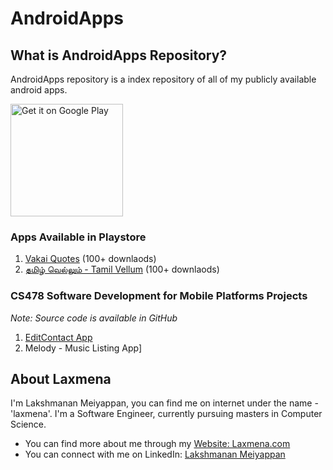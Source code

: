 # AndroidApps

## What is AndroidApps Repository?
AndroidApps repository is a index repository of all of my publicly available android apps.

<a href='https://play.google.com/store/apps/developer?id=Laxmena&pcampaignid=pcampaignidMKT-Other-global-all-co-prtnr-py-PartBadge-Mar2515-1'>
    <img alt='Get it on Google Play' src='https://play.google.com/intl/en_us/badges/static/images/badges/en_badge_web_generic.png' width="180"/>
</a>

### Apps Available in Playstore
1. [Vakai Quotes](https://play.google.com/store/apps/details?id=com.laxmena.vakaiquotes) (100+ downlaods)
2. [தமிழ் வெல்லும் - Tamil Vellum](https://play.google.com/store/apps/details?id=com.laxmena.tamilvellum) (100+ downlaods)

### CS478 Software Development for Mobile Platforms Projects
_Note: Source code is available in GitHub_
1. [EditContact App](https://github.com/laxmena/CS478-AndroidApp-Project1)
2. Melody - Music Listing App]

## About Laxmena
I'm Lakshmanan Meiyappan, you can find me on internet under the name - 'laxmena'. 
I'm a Software Engineer, currently pursuing masters in Computer Science.

- You can find more about me through my [Website: Laxmena.com](https://laxmena.com/pages/about)
- You can connect with me on LinkedIn: [Lakshmanan Meiyappan](https://www.linkedin.com/in/lakshmanan-meiyappan/) 